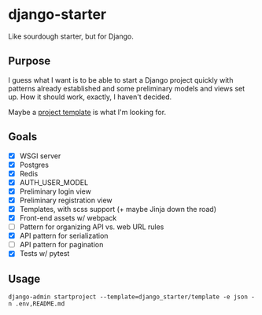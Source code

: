 # django-starter

Like sourdough starter, but for Django.

## Purpose

I guess what I want is to be able to start a Django project quickly with
patterns already established and some preliminary models and views set up. How
it should work, exactly, I haven't decided.

Maybe a [project template][1] is what I'm looking for.

## Goals

- [x] WSGI server
- [x] Postgres
- [x] Redis
- [x] AUTH_USER_MODEL
- [x] Preliminary login view
- [x] Preliminary registration view
- [x] Templates, with scss support (+ maybe Jinja down the road)
- [x] Front-end assets w/ webpack
- [ ] Pattern for organizing API vs. web URL rules
- [x] API pattern for serialization
- [ ] API pattern for pagination
- [x] Tests w/ pytest

## Usage

```
django-admin startproject --template=django_starter/template -e json -n .env,README.md
```

[1]: https://docs.djangoproject.com/en/2.1/ref/django-admin/#cmdoption-startproject-template
